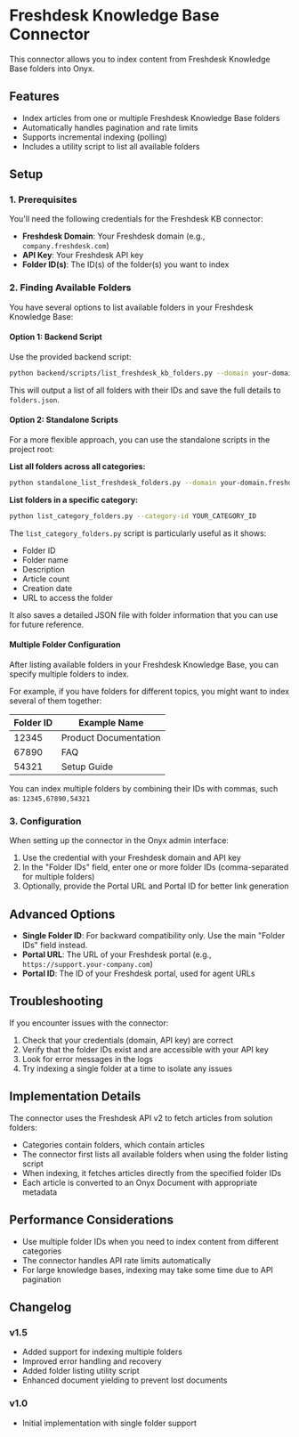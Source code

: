 # Freshdesk Knowledge Base Connector

This connector allows you to index content from Freshdesk Knowledge Base folders into Onyx.

## Features

- Index articles from one or multiple Freshdesk Knowledge Base folders
- Automatically handles pagination and rate limits
- Supports incremental indexing (polling)
- Includes a utility script to list all available folders

## Setup

### 1. Prerequisites

You'll need the following credentials for the Freshdesk KB connector:

- **Freshdesk Domain**: Your Freshdesk domain (e.g., `company.freshdesk.com`)
- **API Key**: Your Freshdesk API key
- **Folder ID(s)**: The ID(s) of the folder(s) you want to index

### 2. Finding Available Folders

You have several options to list available folders in your Freshdesk Knowledge Base:

#### Option 1: Backend Script

Use the provided backend script:

```bash
python backend/scripts/list_freshdesk_kb_folders.py --domain your-domain.freshdesk.com --api-key your-api-key --pretty
```

This will output a list of all folders with their IDs and save the full details to `folders.json`.

#### Option 2: Standalone Scripts

For a more flexible approach, you can use the standalone scripts in the project root:

**List all folders across all categories:**
```bash
python standalone_list_freshdesk_folders.py --domain your-domain.freshdesk.com --api-key your-api-key --pretty
```

**List folders in a specific category:**
```bash
python list_category_folders.py --category-id YOUR_CATEGORY_ID
```

The `list_category_folders.py` script is particularly useful as it shows:
- Folder ID
- Folder name
- Description
- Article count
- Creation date
- URL to access the folder

It also saves a detailed JSON file with folder information that you can use for future reference.

#### Multiple Folder Configuration

After listing available folders in your Freshdesk Knowledge Base, you can specify multiple folders to index.

For example, if you have folders for different topics, you might want to index several of them together:

| Folder ID    | Example Name       |
|--------------|-------------------|
| 12345        | Product Documentation |
| 67890        | FAQ                   |
| 54321        | Setup Guide           |

You can index multiple folders by combining their IDs with commas, such as: `12345,67890,54321`

### 3. Configuration

When setting up the connector in the Onyx admin interface:

1. Use the credential with your Freshdesk domain and API key
2. In the "Folder IDs" field, enter one or more folder IDs (comma-separated for multiple folders)
3. Optionally, provide the Portal URL and Portal ID for better link generation

## Advanced Options

- **Single Folder ID**: For backward compatibility only. Use the main "Folder IDs" field instead.
- **Portal URL**: The URL of your Freshdesk portal (e.g., `https://support.your-company.com`)
- **Portal ID**: The ID of your Freshdesk portal, used for agent URLs

## Troubleshooting

If you encounter issues with the connector:

1. Check that your credentials (domain, API key) are correct
2. Verify that the folder IDs exist and are accessible with your API key
3. Look for error messages in the logs
4. Try indexing a single folder at a time to isolate any issues

## Implementation Details

The connector uses the Freshdesk API v2 to fetch articles from solution folders:

- Categories contain folders, which contain articles
- The connector first lists all available folders when using the folder listing script
- When indexing, it fetches articles directly from the specified folder IDs
- Each article is converted to an Onyx Document with appropriate metadata

## Performance Considerations

- Use multiple folder IDs when you need to index content from different categories
- The connector handles API rate limits automatically
- For large knowledge bases, indexing may take some time due to API pagination

## Changelog

### v1.5
- Added support for indexing multiple folders
- Improved error handling and recovery
- Added folder listing utility script
- Enhanced document yielding to prevent lost documents

### v1.0
- Initial implementation with single folder support
